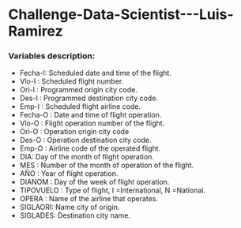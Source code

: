 # Challenge-Data-Scientist---Luis-Ramirez



### Variables description:

* Fecha-I: Scheduled date and time of the flight. 
* Vlo-I : Scheduled flight number. 
* Ori-I : Programmed origin city code. 
* Des-I : Programmed destination city code. 
* Emp-I : Scheduled flight airline code. 
* Fecha-O : Date and time of flight operation. 
* Vlo-O : Flight operation number of the flight. 
* Ori-O : Operation origin city code 
* Des-O : Operation destination city code. 
* Emp-O : Airline code of the operated flight. 
* DIA: Day of the month of flight operation. 
* MES : Number of the month of operation of the flight. 
* AÑO : Year of flight operation. 
* DIANOM : Day of the week of flight operation. 
* TIPOVUELO : Type of flight, I =International, N =National. 
* OPERA : Name of the airline that operates. 
* SIGLAORI: Name city of origin. 
* SIGLADES: Destination city name. 


